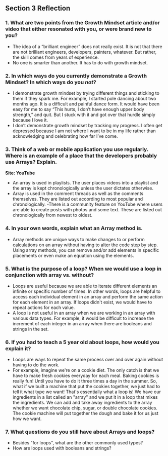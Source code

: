 ## Section 3 Reflection

### 1. What are two points from the Growth Mindset article and/or video that either resonated with you, or were brand new to you?
+ The idea of a “brilliant engineer” does not really exist. It is not that there are not brilliant engineers, developers, painters, whatever. But rather, the skill comes from years of experience.
+ No one is smarter than another. It has to do with growth mindset.

### 2. In which ways do you currently demonstrate a Growth Mindset? In which ways do you _not_?
+ I demonstrate growth mindset by trying different things and sticking to them if they spark me. For example, I started pole dancing about two months ago. It is a difficult and painful dance form. It would have been easy for me to say “This hurts, I don’t have enough upper body strength,” and quit. But I stuck with it and got over that hurdle simply because I love it.
+ I don’t demonstrate growth mindset by tracking my progress. I often get depressed because I am not where I want to be in my life rather than acknowledging and celebrating how far I’ve come.

### 3. Think of a web or mobile application you use regularly. Where is an example of a place that the developers probably use Arrays? Explain.
__Site: YouTube__
- An array is used in playlists. The user places videos into a playlist and the array is kept chronologically unless the user dictates otherwise.
- Array is used in the comment threads as well as the comments themselves. They are listed out according to most popular and chronologically.
-There is a community feature on YouTube where users are able to create posts with photos and some text. These are listed out chronologically from newest to oldest.

### 4. In your own words, explain what an Array method is.
+ Array methods are unique ways to make changes to or perform calculations on an array without having to alter the code step by step. Using array methods, you can remove and/or add elements in specific placements or even
make an equation using the elements.

### 5. What is the purpose of a loop? When we would use a loop in conjunction with array vs. without?
+ Loops are useful because we are able to iterate different elements an infinite or specific number of times.
In other words, loops are helpful to access each individual element in an array and perform the same action for each element in an array. If loops didn't exist, we would have to repeat actions for each value.
+ A loop is not useful in an array when we are working in an array with various data types. For example, it
would be difficult to increase the increment of each integer in an array when there are booleans and strings
in the set.


### 6. If you had to teach a 5 year old about loops, how would you explain it?
+ Loops are ways to repeat the same process over and over again without having to do the work.
+ For example, imagine we're on a cookie diet. The only catch is that we have to make fresh cookies everyday for each meal. Baking cookies is really fun! Until you have to do it three times a day in the summer. So, what if we built a machine that put the cookies together, we just had to tell it what type we want! That's essentially what a loop is! We have our ingredients in a list called an "array" and we put it in a loop that mixes the ingredients. We can add and take away ingredients to the array whether we want chocolate chip, sugar, or double chocolate cookies. The cookie machine will put together the dough and bake it for us just how we want.

### 7. What questions do you still have about Arrays and loops?
+ Besides "for loops", what are the other commonly used types?
+ How are loops used with booleans and strings?
